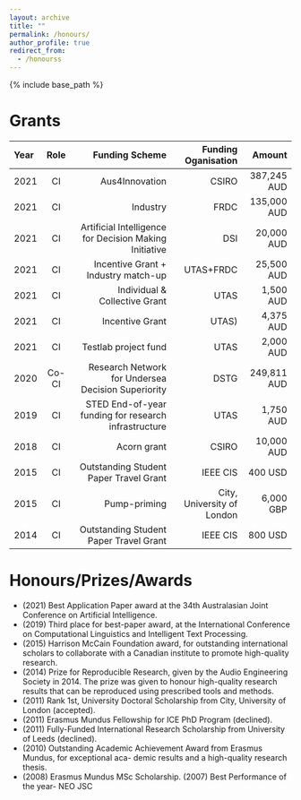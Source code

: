```yaml
---
layout: archive
title: ""
permalink: /honours/
author_profile: true
redirect_from:
  - /honourss
---
```


{% include base_path %}


Grants
======

| Year    | Role    | Funding Scheme | Funding Oganisation | Amount     |
|:--------|:-------:|---------------:|--------------------:|-----------:|
|2021     | CI      |Aus4Innovation  | CSIRO               | 387,245 AUD|
|2021     | CI      |Industry        | FRDC                | 135,000 AUD|
|2021     | CI      |Artificial Intelligence for Decision Making Initiative| DSI | 20,000 AUD|
|2021     | CI      |Incentive Grant + Industry match-up   | UTAS+FRDC  | 25,500 AUD|
|2021     | CI      |Individual \& Collective Grant        | UTAS       | 1,500 AUD |
|2021     | CI      |Incentive Grant |UTAS)	           | 4,375 AUD  |
|2021     | CI      |Testlab project fund | UTAS           | 2,000 AUD  |
|2020     | Co-CI   |Research Network for Undersea Decision Superiority |DSTG | 249,811 AUD|
|2019     | CI      |STED End-of-year funding for research infrastructure |UTAS |1,750 AUD|
|2018     | CI      |Acorn grant | CSIRO | 10,000 AUD|
|2015     | CI      |Outstanding Student Paper Travel Grant |IEEE CIS  |  400 USD|
|2015     | CI      |Pump-priming |City, University of London|  6,000 GBP|
|2014     | CI      |Outstanding Student Paper Travel Grant | IEEE CIS |  800 USD|

Honours/Prizes/Awards
======
* (2021) Best Application Paper award at the 34th Australasian Joint Conference on Artificial Intelligence.
* (2019) Third place for best-paper award, at the International Conference on Computational Linguistics and Intelligent Text Processing.
* (2015) Harrison McCain Foundation award, for outstanding international scholars to collaborate with a Canadian institute to promote high-quality research.
* (2014) Prize for Reproducible Research, given by the Audio Engineering Society in 2014. The prize was given to honour high-quality research results that can be reproduced using prescribed tools and methods.
* (2011) Rank 1st, University Doctoral Scholarship from City, University of London (accepted).
* (2011) Erasmus Mundus Fellowship for ICE PhD Program (declined).
* (2011) Fully-Funded International Research Scholarship from University of Leeds (declined).
* (2010) Outstanding Academic Achievement Award from Erasmus Mundus, for exceptional aca- demic results and a high-quality research thesis.
* (2008) Erasmus Mundus MSc Scholarship. (2007) Best Performance of the year- NEO JSC